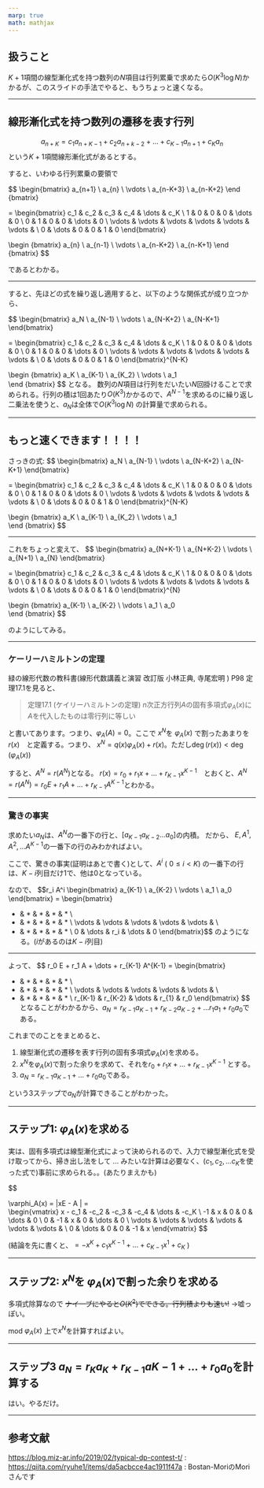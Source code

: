 ```yaml
---
marp: true
math: mathjax
---
```


## 扱うこと

$K+1$項間の線型漸化式を持つ数列の$N$項目は行列累乗で求めたら$O(K^3 \log N)$かかるが、このスライドの手法でやると、もうちょっと速くなる。

---

## 線形漸化式を持つ数列の遷移を表す行列

$$a_{n+K}= c_1 a_{n+K-1} + c_2 a_{n+k-2} + \dots + c_{K-1} a_{n+1} + c_K a_n$$
という$K+1$項間線形漸化式があるとする。

すると、いわゆる行列累乗の要領で

$$
\begin{bmatrix}
a_{n+1} \\
a_{n} \\
\vdots \\
a_{n-K+3} \\
a_{n-K+2}
\end {bmatrix}

= 
\begin{bmatrix}
c_1   & c_2 & c_3 & c_4 & \dots & c_K \\
1 & 0 & 0 & 0 & \dots & 0 \\
0 & 1 & 0 & 0 & \dots & 0 \\
\vdots & \vdots & \vdots & \vdots & \vdots & \vdots & \\
0 & \dots & 0 & 0  & 1 & 0
\end{bmatrix}

\begin {bmatrix}
a_{n} \\ 
a_{n-1} \\
\vdots \\
a_{n-K+2} \\
a_{n-K+1}
\end {bmatrix}
$$

であるとわかる。

---
すると、先ほどの式を繰り返し適用すると、以下のような関係式が成り立つから、

$$
\begin{bmatrix}
a_N \\
a_{N-1} \\
\vdots \\
a_{N-K+2} \\
a_{N-K+1}
\end{bmatrix}

= 
\begin{bmatrix}
c_1   & c_2 & c_3 & c_4 & \dots & c_K \\
1 & 0 & 0 & 0 & \dots & 0 \\
0 & 1 & 0 & 0 & \dots & 0 \\
\vdots & \vdots & \vdots & \vdots & \vdots & \vdots & \\
0 & \dots & 0 & 0  & 1 & 0
\end{bmatrix}^{N-K}

\begin {bmatrix}
a_K \\
a_{K-1} \\
a_{K_2} \\
\vdots \\
a_1  
\end {bmatrix}
$$
となる。
数列の$N$項目は行列をだいたい$N$回掛けることで求められる。行列の積は1回あたり$O(K^3)$かかるので、$A^{N-1}$を求めるのに繰り返し二乗法を使うと、$a_N$は全体で$O(K^3 \log N)$ の計算量で求められる。


---

## もっと速くできます！！！！

さっきの式:
$$
\begin{bmatrix}
a_N \\
a_{N-1} \\
\vdots \\
a_{N-K+2} \\
a_{N-K+1}
\end{bmatrix}

= 
\begin{bmatrix}
c_1   & c_2 & c_3 & c_4 & \dots & c_K \\
1 & 0 & 0 & 0 & \dots & 0 \\
0 & 1 & 0 & 0 & \dots & 0 \\
\vdots & \vdots & \vdots & \vdots & \vdots & \vdots & \\
0 & \dots & 0 & 0  & 1 & 0
\end{bmatrix}^{N-K}

\begin {bmatrix}
a_K \\
a_{K-1} \\
a_{K_2} \\
\vdots \\
a_1  
\end {bmatrix}
$$


---

これをちょっと変えて、
$$
\begin{bmatrix}
a_{N+K-1} \\
a_{N+K-2} \\
\vdots \\
a_{N+1} \\
a_{N}
\end{bmatrix}

= 
\begin{bmatrix}
c_1   & c_2 & c_3 & c_4 & \dots & c_K \\
1 & 0 & 0 & 0 & \dots & 0 \\
0 & 1 & 0 & 0 & \dots & 0 \\
\vdots & \vdots & \vdots & \vdots & \vdots & \vdots & \\
0 & \dots & 0 & 0  & 1 & 0
\end{bmatrix}^{N}

\begin {bmatrix}
a_{K-1} \\
a_{K-2} \\
\vdots \\
a_1 \\ 
a_0  
\end {bmatrix}
$$

のようにしてみる。

---

### ケーリーハミルトンの定理

緑の線形代数の教科書(線形代数講義と演習 改訂版 小林正典, 寺尾宏明 ) P98 定理17.1を見ると、

>定理17.1 (ケイリーハミルトンの定理)
>$n$次正方行列$A$の固有多項式$\varphi_A(x)$に$A$を代入したものは零行列に等しい

と書いてあります。つまり、$\varphi_A(A) = 0$。ここで $x^N$を $\varphi_A(x)$ で割ったあまりを$r(x)$　と定義する。つまり、 
$x^N = q(x) \varphi_A(x) + r(x)$。ただし$\deg(r(x)) < \deg(\varphi_A(x))$ 

すると、$A^N = r(A^N)$となる。 $r(x) = r_0 + r_1 x + \dots + r_{K-1} x^{K-1}$　とおくと、$A^N = r(A^N) = r_0 E + r_1 A + \dots + r_{K-1} A^{K-1}$とわかる。

---

### 驚きの事実
求めたい$a_N$は、$A^{N}$の一番下の行と、$[a_{K-1}  a_{K-2}   \dots a_0 ]$の内積。
だから、 $E, A^1, A^2, \dots A^{K-1}$の一番下の行のみわかればよい。

ここで、驚きの事実(証明はあとで書く)として、$A^i$ ( $0 \leq i < K$) の一番下の行は、$K-i$列目だけ$1$で、他は$0$となっている。

なので、
$$r_i A^i \begin{bmatrix} a_{K-1} \\ a_{K-2} \\ \vdots \\ a_1 \\ a_0 \end{bmatrix} =
\begin{bmatrix}
 * & * &  * & * & *  \\
 * & * &  * & * & *  \\
\vdots & \vdots & \vdots & \vdots & \vdots & \\
 * & * &  * & * & *  \\
 0 & \dots & r_i  & \dots & 0
 \end{bmatrix}$$
のようになる。($i$があるのは$K-i$列目)



---

よって、
$$ 
r_0 E + r_1 A + \dots + r_{K-1} A^{K-1} = 
\begin{bmatrix}
 * & * &  * & * & *  \\
 * & * &  * & * & *  \\
\vdots & \vdots & \vdots & \vdots & \vdots & \\
 * & * &  * & * & *  \\
 r_{K-1} & r_{K-2} & \dots  & r_{1} & r_0
 \end{bmatrix}
$$
となることがわかるから、$a_N = r_{K-1} a_{K-1} + r_{K-2} a_{K-2} + \dots r_1 a_1 + r_0 a_0$である。

これまでのことをまとめると、
1. 線型漸化式の遷移を表す行列の固有多項式$\varphi_A(x)$を求める。
2. $x^N$を$\varphi_A(x)$で割った余りを求めて、それを$r_0 + r_1 x + \dots + r_{K-1} x^{K-1}$ とする。
3. $a_N = r_{K-1} a_{K-1} + \dots + r_0 a_0$である。

という3ステップで$a_N$が計算できることがわかった。

---

## ステップ1: $\varphi_A(x)$を求める

実は、固有多項式は線型漸化式によって決められるので、入力で線型漸化式を受け取ってから、掃き出し法をして ... みたいな計算は必要なく、($c_1, c_2, \dots c_K$を使った式で)事前に求められる。。(あたりまえかも)

$$

\varphi_A(x) = |xE - A | =  
\begin{vmatrix}
x - c_1  & -c_2 & -c_3 & -c_4 & \dots & -c_K \\
-1 & x & 0 & 0 & \dots & 0 \\
0 & -1 & x & 0 & \dots & 0 \\
\vdots & \vdots & \vdots & \vdots & \vdots & \vdots & \\
0 & \dots & 0 & 0  & -1 & x
\end{vmatrix}
$$

(結論を先に書くと、$=-x^K + c_1 x^{K-1} + \dots + c_{K-1} x^1 + c_{K}$ )

---

## ステップ2: $x^N$を $\varphi_A(x)$で割った余りを求める

多項式除算なので ~~ナイーブにやると$O(K^2)$でできる。行列積よりも速い!~~ →嘘っぽい。

mod $\varphi_A(x)$ 上で$x^N$を計算すればよい。


---

## ステップ3 $a_N = r_K a_K + r_{K-1} a{K-1} + \dots + r_0 a_0$を計算する

はい。やるだけ。

---

## 参考文献
https://blog.miz-ar.info/2019/02/typical-dp-contest-t/ : 
https://qiita.com/ryuhe1/items/da5acbcce4ac1911f47a : Bostan-MoriのMoriさんです